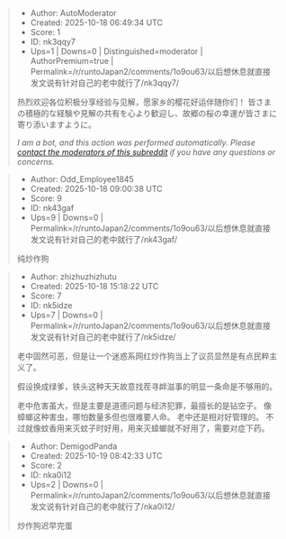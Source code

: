 > - Author: AutoModerator
> - Created: 2025-10-18 06:49:34 UTC
> - Score: 1
> - ID: nk3qqy7
> - Ups=1 | Downs=0 | Distinguished=moderator | AuthorPremium=true | Permalink=/r/runtoJapan2/comments/1o9ou63/以后想休息就直接发文说有针对自己的老中就行了/nk3qqy7/
>
> 热烈欢迎各位积极分享经验与见解，愿家乡的樱花好运伴随你们！
> 皆さまの積極的な経験や見解の共有を心より歓迎し、故郷の桜の幸運が皆さまに寄り添いますように。
> 
> *I am a bot, and this action was performed automatically. Please [contact the moderators of this subreddit](/message/compose/?to=/r/runtoJapan2) if you have any questions or concerns.*

> - Author: Odd_Employee1845
> - Created: 2025-10-18 09:00:38 UTC
> - Score: 9
> - ID: nk43gaf
> - Ups=9 | Downs=0 | Permalink=/r/runtoJapan2/comments/1o9ou63/以后想休息就直接发文说有针对自己的老中就行了/nk43gaf/
>
> 纯炒作狗

> - Author: zhizhuzhizhutu
> - Created: 2025-10-18 15:18:22 UTC
> - Score: 7
> - ID: nk5idze
> - Ups=7 | Downs=0 | Permalink=/r/runtoJapan2/comments/1o9ou63/以后想休息就直接发文说有针对自己的老中就行了/nk5idze/
>
> 老中固然可恶，但是让一个迷惑系网红炒作狗当上了议员显然是有点民粹主义了。
> 
> 假设换成绿爹，铁头这种天天故意找茬寻衅滋事的明显一条命是不够用的。
> 
> 老中危害虽大，但是主要是道德问题与经济犯罪，最擅长的是钻空子。
> 像蟑螂这种害虫，哪怕数量多但也很难要人命。
> 老中还是相对好管理的。
> 不过就像蚊香用来灭蚊子时好用，用来灭蟑螂就不好用了，需要对症下药。

> - Author: DemigodPanda
> - Created: 2025-10-19 08:42:33 UTC
> - Score: 2
> - ID: nka0i12
> - Ups=2 | Downs=0 | Permalink=/r/runtoJapan2/comments/1o9ou63/以后想休息就直接发文说有针对自己的老中就行了/nka0i12/
>
> 炒作狗迟早完蛋
